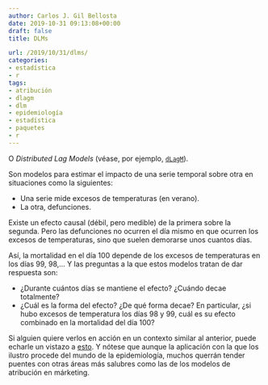 ```yaml
---
author: Carlos J. Gil Bellosta
date: 2019-10-31 09:13:08+00:00
draft: false
title: DLMs

url: /2019/10/31/dlms/
categories:
- estadística
- r
tags:
- atribución
- dlagm
- dlm
- epidemiología
- estadística
- paquetes
- r
---
```


O _Distributed Lag Models_ (véase, por ejemplo, [`dLagM`](https://cran.r-project.org/web/packages/dLagM/index.html)).

Son modelos para estimar el impacto de una serie temporal sobre otra en situaciones como la siguientes:

* Una serie mide excesos de temperaturas (en verano).
* La otra, defunciones.

Existe un efecto causal (débil, pero medible) de la primera sobre la segunda. Pero las defunciones no ocurren el día mismo en que ocurren los excesos de temperaturas, sino que suelen demorarse unos cuantos días.

Así, la mortalidad en el día 100 depende de los excesos de temperaturas en los días 99, 98,... Y las preguntas a la que estos modelos tratan de dar respuesta son:

* ¿Durante cuántos días se mantiene el efecto? ¿Cuándo decae totalmente?
* ¿Cuál es la forma del efecto? ¿De qué forma decae? En particular, ¿si hubo excesos de temperatura los días 98 y 99, cuál es su efecto combinado en la mortalidad del día 100?

Si alguien quiere verlos en acción en un contexto similar al anterior, puede echarle un vistazo a [esto](https://bmcmedresmethodol.biomedcentral.com/articles/10.1186/1471-2288-14-55). Y nótese que aunque la aplicación con la que los ilustro procede del mundo de la epidemiología, muchos querrán tender puentes con otras áreas más salubres como las de los modelos de atribución en márketing.
